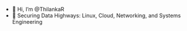 - 👋 Hi, I’m @ThilankaR
- 🌱 Securing Data Highways: Linux, Cloud, Networking, and Systems Engineering

<!---
ThilankaR/ThilankaR is a ✨ special ✨ repository because its `README.md` (this file) appears on your GitHub profile.
You can click the Preview link to take a look at your changes.
--->
